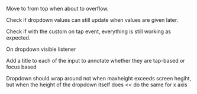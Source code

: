 Move to from top when about to overflow.

Check if dropdown values can still update when values are given later.

Check if with the custom on tap event, everything is still working as expected.

On dropdown visible listener

Add a title to each of the input to annotate whether they are tap-based or focus based


Dropdown should wrap around not when maxheight exceeds screen hegiht, 
but when the height of the dropdown itself does << do the same for x axis


